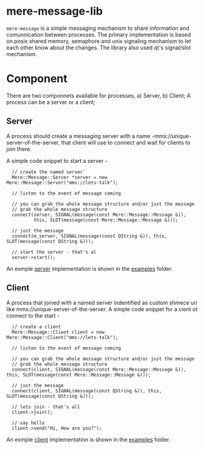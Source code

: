 # mere-message-lib
`mere-message` is a simple messaging mechanism to share information and comunnication between processes. The primary implementation is based on posix shared memory, semaphore and unix signaling mechanism to let each other know about the changes. The library also used qt's signal/slot mechanism.

# Component
There are two componnets available for processes, a) Server, b) Client; A process can be a server or a client;

## Server
A process should create a messaging server with a name -mms://unique-server-of-the-server, that client will use to connect and wait for clients to join there. 

A simple code snippet to start a server -
```
  // create the named server`
  Mere::Message::Server *server = new Mere::Message::Server("mms://lets-talk");
  
  // listen to the event of message coming
  
  // you can grab the whole message structure and/or just the message
  // grab the whole message structure
  connect(server, SIGNAL(message(const Mere::Message::Message &)), 
          this, SLOT(message(const Mere::Message::Message &)));
  
  // just the message
  connect(m_server, SIGNAL(message(const QString &)), this, SLOT(message(const QString &)));

  // start the server - that's al
  server->start();
```

An exmple [server](https://github.com/merelabs/mere-message/tree/master/examples/server) implementation is shown in the [examples](https://github.com/merelabs/mere-message/tree/master/examples/examples) folder.

## Client
A process that joined with a named server indentified as custom shmece uri like mms://unique-server-of-the-server.
A simple code snippet for a cient ot connect to the start -
```
  // create a client
  Mere::Message::Client client = new Mere::Message::Client("mms://lets-talk");
  
  // listen to the event of message coming
  
  // you can grab the whole message structure and/or just the message
  // grab the whole message structure
  connect(client, SIGNAL(message(const Mere::Message::Message &)), this, SLOT(message(const Mere::Message::Message &)));
  
  // just the message
  connect(client, SIGNAL(message(const QString &)), this, SLOT(message(const QString &)));

  // lets join - that's all
  client->join();

  // say hello
  client->send("Hi, How are you?");
```
An exmple [client](https://github.com/merelabs/mere-message/tree/master/examples/client) implementation is shown in the [examples](https://github.com/merelabs/mere-message/tree/master/examples/examples) folder.

